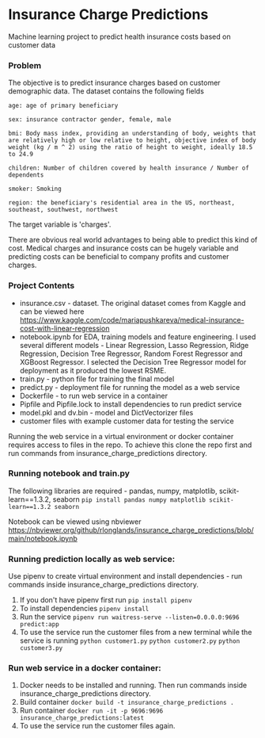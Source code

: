 # Insurance Charge Predictions

Machine learning project to predict health insurance costs based on customer data  

### Problem
The objective is to predict insurance charges based on customer demographic data.  The dataset contains the following fields 

    age: age of primary beneficiary

    sex: insurance contractor gender, female, male

    bmi: Body mass index, providing an understanding of body, weights that are relatively high or low relative to height, objective index of body weight (kg / m ^ 2) using the ratio of height to weight, ideally 18.5 to 24.9

    children: Number of children covered by health insurance / Number of dependents

    smoker: Smoking

    region: the beneficiary's residential area in the US, northeast, southeast, southwest, northwest

The target variable is 'charges'.  

There are obvious real world advantages to being able to predict this kind of cost.  Medical charges and insurance costs can be hugely variable and predicting costs can be beneficial to company profits and customer charges.   

### Project Contents
- insurance.csv - dataset.  The original dataset comes from Kaggle and can be viewed here https://www.kaggle.com/code/mariapushkareva/medical-insurance-cost-with-linear-regression
- notebook.ipynb for EDA, training models and feature engineering.  I used several different models - Linear Regression, Lasso Regression, Ridge Regression, Decision Tree Regressor, Random Forest Regressor and XGBoost Regressor.  I selected the Decision Tree Regressor model for deployment as it produced the lowest RSME.
- train.py - python file for training the final model
- predict.py - deployment file for running the model as a web service
- Dockerfile - to run web service in a container
- Pipfile and Pipfile.lock to install dependencies to run predict service
- model.pkl and dv.bin - model and DictVectorizer files
- customer files with example customer data for testing the service

Running the web service in a virtual environment or docker container requires access to files in the repo.  To achieve this clone the repo first and run commands from insurance_charge_predictions directory. 

### Running notebook and train.py
The following libraries are required - pandas, numpy, matplotlib, scikit-learn==1.3.2, seaborn
```pip install pandas numpy matplotlib scikit-learn==1.3.2 seaborn```

Notebook can be viewed using nbviewer https://nbviewer.org/github/rlonglands/insurance_charge_predictions/blob/main/notebook.ipynb

### Running prediction locally as web service:
Use pipenv to create virtual environment and install dependencies - run commands inside insurance_charge_predictions directory.
1. If you don't have pipenv first run ```pip install pipenv```
2. To install dependencies ```pipenv install```
3. Run the service ```pipenv run waitress-serve --listen=0.0.0.0:9696 predict:app```
4. To use the service run the customer files from a new terminal while the service is running ```python customer1.py``` ```python customer2.py``` ```python customer3.py```

### Run web service in a docker container:
1. Docker needs to be installed and running.  Then run commands inside insurance_charge_predictions directory.
2. Build container ```docker build -t insurance_charge_predictions .```
3. Run container ```docker run -it -p 9696:9696 insurance_charge_predictions:latest```
4. To use the service run the customer files again.

### 




